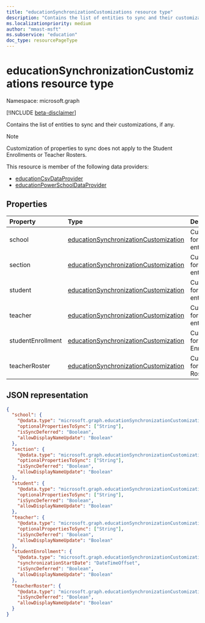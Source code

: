```yaml
---
title: "educationSynchronizationCustomizations resource type"
description: "Contains the list of entities to sync and their customizations, if any."
ms.localizationpriority: medium
author: "mmast-msft"
ms.subservice: "education"
doc_type: resourcePageType
---
```


# educationSynchronizationCustomizations resource type

Namespace: microsoft.graph

[!INCLUDE [beta-disclaimer](../../includes/beta-disclaimer.md)]

Contains the list of entities to sync and their customizations, if any.

> [!NOTE]
> Customization of properties to sync does not apply to the Student Enrollments or  Teacher Rosters.

This resource is member of the following data providers:

- [educationCsvDataProvider](educationcsvdataprovider.md)
- [educationPowerSchoolDataProvider](educationpowerschooldataprovider.md)

## Properties

| Property          | Type                                    | Description                             |
| :---------------- | :-------------------------------------- | :-------------------------------------- |
| school            | [educationSynchronizationCustomization] | Customizations for School entities.     |
| section           | [educationSynchronizationCustomization] | Customizations for Section entities.    |
| student           | [educationSynchronizationCustomization] | Customizations for Student entities.    |
| teacher           | [educationSynchronizationCustomization] | Customizations for Teacher entities.    |
| studentEnrollment | [educationSynchronizationCustomization] | Customizations for Student Enrollments. |
| teacherRoster     | [educationSynchronizationCustomization] | Customizations for Teacher Rosters.     |

[educationsynchronizationcustomization]: educationsynchronizationcustomization.md

## JSON representation

<!-- {
  "blockType": "resource",
  "optionalProperties": [

  ],
  "@odata.type": "microsoft.graph.educationSynchronizationCustomizations"
}-->

```json
{
  "school": {
    "@odata.type": "microsoft.graph.educationSynchronizationCustomization",
    "optionalPropertiesToSync": ["String"],
    "isSyncDeferred": "Boolean",
    "allowDisplayNameUpdate": "Boolean"
  },
  "section": {
    "@odata.type": "microsoft.graph.educationSynchronizationCustomization",
    "optionalPropertiesToSync": ["String"],
    "isSyncDeferred": "Boolean",
    "allowDisplayNameUpdate": "Boolean"
  },
  "student": {
    "@odata.type": "microsoft.graph.educationSynchronizationCustomization",
    "optionalPropertiesToSync": ["String"],
    "isSyncDeferred": "Boolean",
    "allowDisplayNameUpdate": "Boolean"
  },
  "teacher": {
    "@odata.type": "microsoft.graph.educationSynchronizationCustomization",
    "optionalPropertiesToSync": ["String"],
    "isSyncDeferred": "Boolean",
    "allowDisplayNameUpdate": "Boolean"
  },
  "studentEnrollment": {
    "@odata.type": "microsoft.graph.educationSynchronizationCustomization",
    "synchronizationStartDate": "DateTimeOffset",
    "isSyncDeferred": "Boolean",
    "allowDisplayNameUpdate": "Boolean"
  },
  "teacherRoster": {
    "@odata.type": "microsoft.graph.educationSynchronizationCustomization",
    "isSyncDeferred": "Boolean",
    "allowDisplayNameUpdate": "Boolean"
  }
}
```


